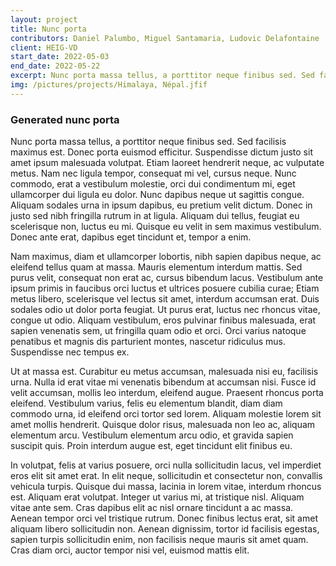 ```yaml
---
layout: project
title: Nunc porta
contributors: Daniel Palumbo, Miguel Santamaria, Ludovic Delafontaine
client: HEIG-VD
start_date: 2022-05-03
end_date: 2022-05-22
excerpt: Nunc porta massa tellus, a porttitor neque finibus sed. Sed facilisis maximus est. Donec porta euismod efficitur. Suspendisse dictum justo sit amet ipsum malesuada volutpat. Etiam laoreet hendrerit neque, ac vulputate metus. Nam nec ligula tempor, consequat mi vel, cursus neque. Nunc commodo, erat a vestibulum molestie, orci dui condimentum mi, eget ullamcorper dui ligula eu dolor.
img: /pictures/projects/Himalaya, Népal.jfif
---
```


### Generated nunc porta

Nunc porta massa tellus, a porttitor neque finibus sed. Sed facilisis maximus est. Donec porta euismod efficitur. Suspendisse dictum justo sit amet ipsum malesuada volutpat. Etiam laoreet hendrerit neque, ac vulputate metus. Nam nec ligula tempor, consequat mi vel, cursus neque. Nunc commodo, erat a vestibulum molestie, orci dui condimentum mi, eget ullamcorper dui ligula eu dolor. Nunc dapibus neque ut sagittis congue. Aliquam sodales urna in ipsum dapibus, eu pretium velit dictum. Donec in justo sed nibh fringilla rutrum in at ligula. Aliquam dui tellus, feugiat eu scelerisque non, luctus eu mi. Quisque eu velit in sem maximus vestibulum. Donec ante erat, dapibus eget tincidunt et, tempor a enim.

Nam maximus, diam et ullamcorper lobortis, nibh sapien dapibus neque, ac eleifend tellus quam at massa. Mauris elementum interdum mattis. Sed purus velit, consequat non erat ac, cursus bibendum lacus. Vestibulum ante ipsum primis in faucibus orci luctus et ultrices posuere cubilia curae; Etiam metus libero, scelerisque vel lectus sit amet, interdum accumsan erat. Duis sodales odio ut dolor porta feugiat. Ut purus erat, luctus nec rhoncus vitae, congue ut odio. Aliquam vestibulum, eros pulvinar finibus malesuada, erat sapien venenatis sem, ut fringilla quam odio et orci. Orci varius natoque penatibus et magnis dis parturient montes, nascetur ridiculus mus. Suspendisse nec tempus ex.

Ut at massa est. Curabitur eu metus accumsan, malesuada nisi eu, facilisis urna. Nulla id erat vitae mi venenatis bibendum at accumsan nisi. Fusce id velit accumsan, mollis leo interdum, eleifend augue. Praesent rhoncus porta eleifend. Vestibulum varius, felis eu elementum blandit, diam diam commodo urna, id eleifend orci tortor sed lorem. Aliquam molestie lorem sit amet mollis hendrerit. Quisque dolor risus, malesuada non leo ac, aliquam elementum arcu. Vestibulum elementum arcu odio, et gravida sapien suscipit quis. Proin interdum augue est, eget tincidunt elit finibus eu.

In volutpat, felis at varius posuere, orci nulla sollicitudin lacus, vel imperdiet eros elit sit amet erat. In elit neque, sollicitudin et consectetur non, convallis vehicula turpis. Quisque dui massa, lacinia in lorem vitae, interdum rhoncus est. Aliquam erat volutpat. Integer ut varius mi, at tristique nisl. Aliquam vitae ante sem. Cras dapibus elit ac nisl ornare tincidunt a ac massa. Aenean tempor orci vel tristique rutrum. Donec finibus lectus erat, sit amet aliquam libero sollicitudin non. Aenean dignissim, tortor id facilisis egestas, sapien turpis sollicitudin enim, non facilisis neque mauris sit amet quam. Cras diam orci, auctor tempor nisi vel, euismod mattis elit.
